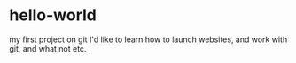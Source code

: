 # hello-world
my first project on git
I'd like to learn how to launch websites, and work with git, and what not etc.		   
